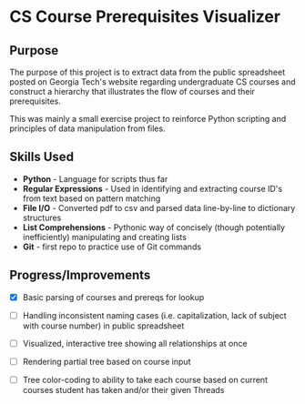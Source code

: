 # CS Course Prerequisites Visualizer

## Purpose

The purpose of this project is to extract data from the public spreadsheet posted on Georgia Tech's website regarding undergraduate CS courses and construct a hierarchy that illustrates the flow of courses and their prerequisites. 

This was mainly a small exercise project to reinforce Python scripting and principles of data manipulation from files.

## Skills Used

* **Python** - Language for scripts thus far
* **Regular Expressions** - Used in identifying and extracting course ID's from text based on pattern matching
* **File I/O** - Converted pdf to csv and parsed data line-by-line to dictionary structures
* **List Comprehensions** - Pythonic way of concisely (though potentially inefficiently) manipulating and creating lists
* **Git** - first repo to practice use of Git commands

## Progress/Improvements
- [x] Basic parsing of courses and prereqs for lookup
- [ ] Handling inconsistent naming cases (i.e. capitalization, lack of subject with course number) in public spreadsheet
- [ ] Visualized, interactive tree showing all relationships at once
- [ ] Rendering partial tree based on course input
- [ ] Tree color-coding to ability to take each course based on current courses student has taken and/or their given Threads

